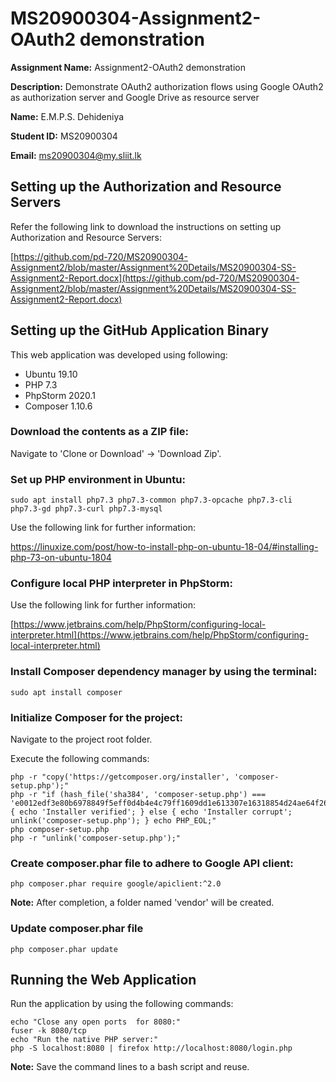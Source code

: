 # MS20900304-Assignment2-OAuth2 demonstration


**Assignment Name:** Assignment2-OAuth2 demonstration

**Description:** 	Demonstrate OAuth2 authorization flows using Google OAuth2 as authorization server and Google Drive as resource server 

**Name:** E.M.P.S. Dehideniya

**Student ID:** MS20900304

**Email:** [ms20900304@my.sliit.lk](ms20900304@my.sliit.lk) 



## Setting up the Authorization and Resource Servers


Refer the following link to download the  instructions on setting up Authorization and Resource Servers:

[https://github.com/pd-720/MS20900304-Assignment2/blob/master/Assignment%20Details/MS20900304-SS-Assignment2-Report.docx](https://github.com/pd-720/MS20900304-Assignment2/blob/master/Assignment%20Details/MS20900304-SS-Assignment2-Report.docx)


##  Setting up the GitHub Application Binary

This web application was developed using following:

- Ubuntu 19.10 
- PHP 7.3
- PhpStorm 2020.1
- Composer 1.10.6

### Download the contents as a ZIP file:
 
Navigate to 'Clone or Download' -> 'Download Zip'.

### Set up PHP environment in Ubuntu:

    sudo apt install php7.3 php7.3-common php7.3-opcache php7.3-cli php7.3-gd php7.3-curl php7.3-mysql

Use the following link for further information:

[https://linuxize.com/post/how-to-install-php-on-ubuntu-18-04/#installing-php-73-on-ubuntu-1804 
](https://linuxize.com/post/how-to-install-php-on-ubuntu-18-04/#installing-php-73-on-ubuntu-1804)

### Configure local PHP interpreter in PhpStorm:

Use the following link for further information:

[https://www.jetbrains.com/help/PhpStorm/configuring-local-interpreter.html](https://www.jetbrains.com/help/PhpStorm/configuring-local-interpreter.html)

### Install Composer dependency manager by using the terminal:

    sudo apt install composer

### Initialize Composer for the project:

Navigate to the project root folder.

Execute the following commands:
  
 
	php -r "copy('https://getcomposer.org/installer', 'composer-setup.php');"
    php -r "if (hash_file('sha384', 'composer-setup.php') === 'e0012edf3e80b6978849f5eff0d4b4e4c79ff1609dd1e613307e16318854d24ae64f26d17af3ef0bf7cfb710ca74755a') { echo 'Installer verified'; } else { echo 'Installer corrupt'; unlink('composer-setup.php'); } echo PHP_EOL;"
    php composer-setup.php
    php -r "unlink('composer-setup.php');"

### Create composer.phar file to adhere to Google API client:

    php composer.phar require google/apiclient:^2.0

**Note:** After completion, a folder named 'vendor' will be created.


### Update composer.phar file

    php composer.phar update

## Running the Web Application

Run the application by using the following commands: 

    echo "Close any open ports  for 8080:"
    fuser -k 8080/tcp
    echo "Run the native PHP server:"
    php -S localhost:8080 | firefox http://localhost:8080/login.php

**Note:** Save the command lines to a bash script and reuse.
